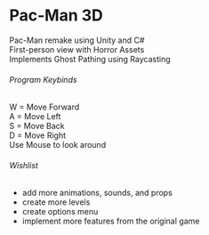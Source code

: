 # Pac-Man 3D

Pac-Man remake using Unity and C#\
First-person view with Horror Assets\
Implements Ghost Pathing using Raycasting

###### Program Keybinds

W = Move Forward\
A = Move Left\
S = Move Back\
D = Move Right\
Use Mouse to look around

###### Wishlist

- add more animations, sounds, and props
- create more levels
- create options menu
- implement more features from the original game
